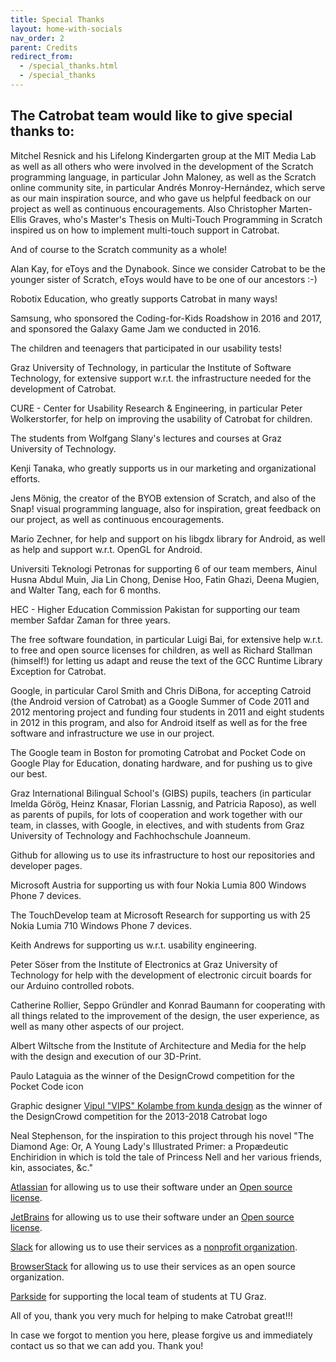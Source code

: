 ```yaml
---
title: Special Thanks
layout: home-with-socials
nav_order: 2
parent: Credits
redirect_from:
  - /special_thanks.html
  - /special_thanks
---
```


## The Catrobat team would like to give special thanks to:

Mitchel Resnick and his Lifelong Kindergarten group at the MIT Media Lab as well as all others who were involved in the development of the Scratch programming language, in particular John Maloney, as well as the Scratch online community site, in particular Andrés Monroy-Hernández, which serve as our main inspiration source, and who gave us helpful feedback on our project as well as continuous encouragements. Also Christopher Marten-Ellis Graves, who's Master's Thesis on Multi-Touch Programming in Scratch inspired us on how to implement multi-touch support in Catrobat.

And of course to the Scratch community as a whole!

Alan Kay, for eToys and the Dynabook. Since we consider Catrobat to be the younger sister of Scratch, eToys would have to be one of our ancestors :-)

Robotix Education, who greatly supports Catrobat in many ways!

Samsung, who sponsored the Coding-for-Kids Roadshow in 2016 and 2017, and sponsored the Galaxy Game Jam we conducted in 2016.

The children and teenagers that participated in our usability tests!

Graz University of Technology, in particular the Institute of Software Technology, for extensive support w.r.t. the infrastructure needed for the development of Catrobat.

CURE - Center for Usability Research & Engineering, in particular Peter Wolkerstorfer, for help on improving the usability of Catrobat for children.

The students from Wolfgang Slany's lectures and courses at Graz University of Technology.

Kenji Tanaka, who greatly supports us in our marketing and organizational efforts.

Jens Mönig, the creator of the BYOB extension of Scratch, and also of the Snap! visual programming language, also for inspiration, great feedback on our project, as well as continuous encouragements.

Mario Zechner, for help and support on his libgdx library for Android, as well as help and support w.r.t. OpenGL for Android.

Universiti Teknologi Petronas for supporting 6 of our team members, Ainul Husna Abdul Muin, Jia Lin Chong, Denise Hoo, Fatin Ghazi, Deena Mugien, and Walter Tang, each for 6 months.

HEC - Higher Education Commission Pakistan for supporting our team member Safdar Zaman for three years.

The free software foundation, in particular Luigi Bai, for extensive help w.r.t. to free and open source licenses for children, as well as Richard Stallman (himself!) for letting us adapt and reuse the text of the GCC Runtime Library Exception for Catrobat.

Google, in particular Carol Smith and Chris DiBona, for accepting Catroid (the Android version of Catrobat) as a Google Summer of Code 2011 and 2012 mentoring project and funding four students in 2011 and eight students in 2012 in this program, and also for Android itself as well as for the free software and infrastructure we use in our project.

The Google team in Boston for promoting Catrobat and Pocket Code on Google Play for Education, donating hardware, and for pushing us to give our best.

Graz International Bilingual School's (GIBS) pupils, teachers (in particular Imelda Görög, Heinz Knasar, Florian Lassnig, and Patricia Raposo), as well as parents of pupils, for lots of cooperation and work together with our team, in classes, with Google, in electives, and with students from Graz University of Technology and Fachhochschule Joanneum.

Github for allowing us to use its infrastructure to host our repositories and developer pages.

Microsoft Austria for supporting us with four Nokia Lumia 800 Windows Phone 7 devices.

The TouchDevelop team at Microsoft Research for supporting us with 25 Nokia Lumia 710 Windows Phone 7 devices.

Keith Andrews for supporting us w.r.t. usability engineering.

Peter Söser from the Institute of Electronics at Graz University of Technology for help with the development of electronic circuit boards for our Arduino controlled robots.

Catherine Rollier, Seppo Gründler and Konrad Baumann for cooperating with all things related to the improvement of the design, the user experience, as well as many other aspects of our project.

Albert Wiltsche from the Institute of Architecture and Media for the help with the design and execution of our 3D-Print.

Paulo Lataguia as the winner of the DesignCrowd competition for the Pocket Code icon

Graphic designer <a href="mailto:vipulkolambe@gmail.com">Vipul "VIPS" Kolambe from kunda design</a> as the winner of the DesignCrowd competition for the 2013-2018 Catrobat logo

Neal Stephenson, for the inspiration to this project through his novel "The Diamond Age: Or, A Young Lady's Illustrated Primer: a Propædeutic Enchiridion in which is told the tale of Princess Nell and her various friends, kin, associates, &c."

<a href="https://www.atlassian.com/">Atlassian</a> for allowing us to use their software under an <a href="https://www.atlassian.com/software/views/open-source-license-request">Open source license</a>.

<a href="https://www.jetbrains.com/">JetBrains</a> for allowing us to use their software under an <a href="https://www.jetbrains.com/">Open source license</a>.

<a href="https://slack.com/intl/de-at/Slack">Slack</a> for allowing us to use their services as a <a href="https://slack.com/intl/de-de/help/articles/204368833-Rabatt-f%C3%BCr-Slack-f%C3%BCr-Non-Profit-Organisationen-beantragen">nonprofit organization</a>.

<a href="https://www.browserstack.com/">BrowserStack</a> for allowing us to use their services as an open source organization.

<a href="https://www.parkside-interactive.com/de/">Parkside</a> for supporting the local team of students at TU Graz.

All of you, thank you very much for helping to make
Catrobat great!!!

In case we forgot to mention you here, please forgive us and immediately contact us so that we can add you. Thank you!
